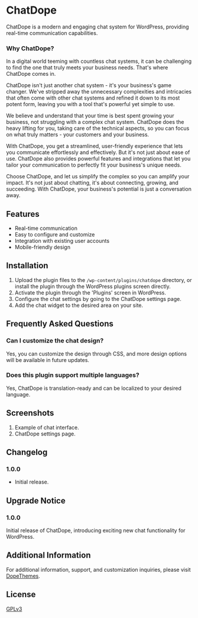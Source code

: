 # ChatDope

ChatDope is a modern and engaging chat system for WordPress, providing real-time communication capabilities.

### Why ChatDope?

In a digital world teeming with countless chat systems, it can be challenging to find the one that truly meets your business needs. That's where ChatDope comes in.

ChatDope isn't just another chat system - it's your business's game changer. We've stripped away the unnecessary complexities and intricacies that often come with other chat systems and refined it down to its most potent form, leaving you with a tool that's powerful yet simple to use.

We believe and understand that your time is best spent growing your business, not struggling with a complex chat system. ChatDope does the heavy lifting for you, taking care of the technical aspects, so you can focus on what truly matters - your customers and your business.

With ChatDope, you get a streamlined, user-friendly experience that lets you communicate effortlessly and effectively. But it's not just about ease of use. ChatDope also provides powerful features and integrations that let you tailor your communication to perfectly fit your business's unique needs.

Choose ChatDope, and let us simplify the complex so you can amplify your impact. It's not just about chatting, it's about connecting, growing, and succeeding. With ChatDope, your business's potential is just a conversation away.

## Features

-   Real-time communication
-   Easy to configure and customize
-   Integration with existing user accounts
-   Mobile-friendly design

## Installation

1. Upload the plugin files to the `/wp-content/plugins/chatdope` directory, or install the plugin through the WordPress plugins screen directly.
2. Activate the plugin through the 'Plugins' screen in WordPress.
3. Configure the chat settings by going to the ChatDope settings page.
4. Add the chat widget to the desired area on your site.

## Frequently Asked Questions

### Can I customize the chat design?

Yes, you can customize the design through CSS, and more design options will be available in future updates.

### Does this plugin support multiple languages?

Yes, ChatDope is translation-ready and can be localized to your desired language.

## Screenshots

1. Example of chat interface.
2. ChatDope settings page.

## Changelog

### 1.0.0

-   Initial release.

## Upgrade Notice

### 1.0.0

Initial release of ChatDope, introducing exciting new chat functionality for WordPress.

## Additional Information

For additional information, support, and customization inquiries, please visit [DopeThemes](https://www.dopethemes.com).

## License

[GPLv3](https://www.dopethemes.com/gplv3/)
